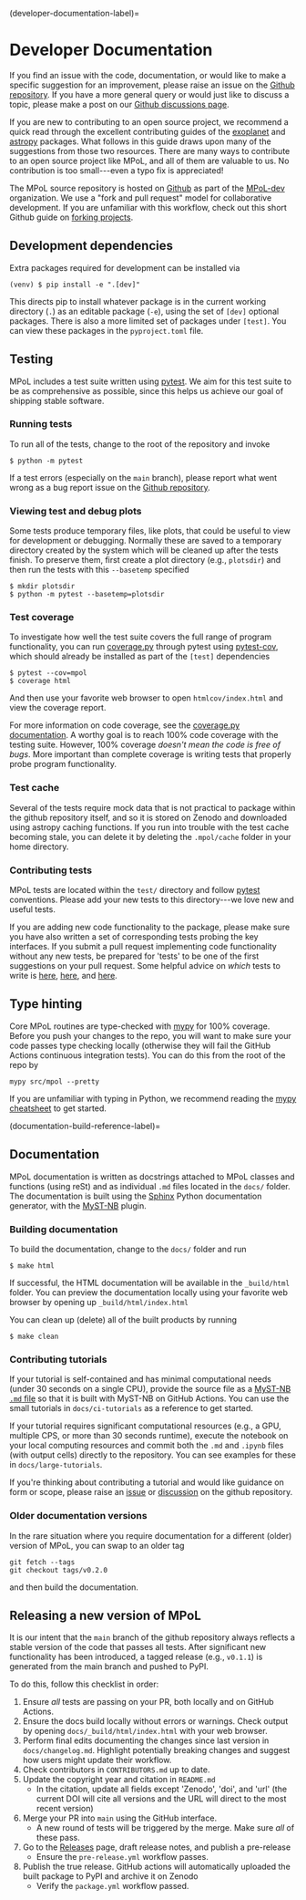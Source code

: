 (developer-documentation-label)=

# Developer Documentation

If you find an issue with the code, documentation, or would like to make a specific suggestion for an improvement, please raise an issue on the [Github repository](https://github.com/MPoL-dev/MPoL/issues). If you have a more general query or would just like to discuss a topic, please make a post on our [Github discussions page](https://github.com/MPoL-dev/MPoL/discussions).

If you are new to contributing to an open source project, we recommend a quick read through the excellent contributing guides of the [exoplanet](https://docs.exoplanet.codes/en/stable/user/dev/) and [astropy](https://docs.astropy.org/en/stable/development/workflow/development_workflow.html) packages. What follows in this guide draws upon many of the suggestions from those two resources. There are many ways to contribute to an open source project like MPoL, and all of them are valuable to us. No contribution is too small---even a typo fix is appreciated!

The MPoL source repository is hosted on [Github](https://github.com/MPoL-dev/MPoL) as part of the [MPoL-dev](https://github.com/MPoL-dev/) organization. We use a "fork and pull request" model for collaborative development. If you are unfamiliar with this workflow, check out this short Github guide on [forking projects](https://guides.github.com/activities/forking/). 

## Development dependencies

Extra packages required for development can be installed via

```
(venv) $ pip install -e ".[dev]"
```

This directs pip to install whatever package is in the current working directory (`.`) as an editable package (`-e`), using the set of `[dev]` optional packages. There is also a more limited set of packages under `[test]`. You can view these packages in the `pyproject.toml` file. 

## Testing

MPoL includes a test suite written using [pytest](https://docs.pytest.org/). We aim for this test suite to be as comprehensive as possible, since this helps us achieve our goal of shipping stable software.

### Running tests

To run all of the tests, change to the root of the repository and invoke

```
$ python -m pytest
```

If a test errors (especially on the `main` branch), please report what went wrong as a bug report issue on the [Github repository](https://github.com/MPoL-dev/MPoL/issues).

### Viewing test and debug plots

Some tests produce temporary files, like plots, that could be useful to view for development or debugging. Normally these are saved to a temporary directory created by the system which will be cleaned up after the tests finish. To preserve them, first create a plot directory (e.g., `plotsdir`) and then run the tests with this `--basetemp` specified

```
$ mkdir plotsdir
$ python -m pytest --basetemp=plotsdir
```

### Test coverage

To investigate how well the test suite covers the full range of program functionality, you can run [coverage.py](https://coverage.readthedocs.io/en/coverage-5.5/) through pytest using [pytest-cov](https://pypi.org/project/pytest-cov/), which should already be installed as part of the `[test]` dependencies

```
$ pytest --cov=mpol
$ coverage html
```

And then use your favorite web browser to open `htmlcov/index.html` and view the coverage report.

For more information on code coverage, see the [coverage.py documentation](https://coverage.readthedocs.io/en/coverage-5.5/). A worthy goal is to reach 100% code coverage with the testing suite. However, 100% coverage *doesn't mean the code is free of bugs*. More important than complete coverage is writing tests that properly probe program functionality.

### Test cache

Several of the tests require mock data that is not practical to package within the github repository itself, and so it is stored on Zenodo and downloaded using astropy caching functions. If you run into trouble with the test cache becoming stale, you can delete it by deleting the `.mpol/cache` folder in your home directory.

### Contributing tests
MPoL tests are located within the `test/` directory and follow [pytest](https://docs.pytest.org/en/6.2.x/contents.html#toc) conventions. Please add your new tests to this directory---we love new and useful tests.

If you are adding new code functionality to the package, please make sure you have also written a set of corresponding tests probing the key interfaces. If you submit a pull request implementing code functionality without any new tests, be prepared for 'tests' to be one of the first suggestions on your pull request. Some helpful advice on *which* tests to write is [here](https://docs.python-guide.org/writing/tests/), [here](https://realpython.com/pytest-python-testing/), and [here](https://www.nerdwallet.com/blog/engineering/5-pytest-best-practices/).


## Type hinting

Core MPoL routines are type-checked with [mypy](https://mypy.readthedocs.io/en/stable/index.html) for 100% coverage. Before you push your changes to the repo, you will want to make sure your code passes type checking locally (otherwise they will fail the GitHub Actions continuous integration tests). You can do this from the root of the repo by 

```
mypy src/mpol --pretty
```

If you are unfamiliar with typing in Python, we recommend reading the [mypy cheatsheet](https://mypy.readthedocs.io/en/stable/cheat_sheet_py3.html) to get started.


(documentation-build-reference-label)=
## Documentation

MPoL documentation is written as docstrings attached to MPoL classes and functions (using reSt) and as individual `.md` files located in the `docs/` folder. The documentation is built using the [Sphinx](https://www.sphinx-doc.org/en/master/) Python documentation generator, with the [MyST-NB](https://myst-nb.readthedocs.io/en/latest/index.html) plugin.


### Building documentation

To build the documentation, change to the `docs/` folder and run

```
$ make html
```

If successful, the HTML documentation will be available in the `_build/html` folder. You can preview the documentation locally using your favorite web browser by opening up `_build/html/index.html`

You can clean up (delete) all of the built products by running

```
$ make clean
```

### Contributing tutorials

If your tutorial is self-contained and has minimal computational needs (under 30 seconds on a single CPU), provide the source file as a [MyST-NB `.md` file](https://myst-nb.readthedocs.io/en/latest/authoring/basics.html#text-based-notebooks) so that it is built with MyST-NB on GitHub Actions. You can use the small tutorials in `docs/ci-tutorials` as a reference to get started.

If your tutorial requires significant computational resources (e.g., a GPU, multiple CPS, or more than 30 seconds runtime), execute the notebook on your local computing resources and commit both the `.md` and `.ipynb` files (with output cells) directly to the repository. You can see examples for these in `docs/large-tutorials`.

If you're thinking about contributing a tutorial and would like guidance on form or scope, please raise an [issue](https://github.com/MPoL-dev/MPoL/issues) or [discussion](https://github.com/MPoL-dev/MPoL/discussions) on the github repository.

### Older documentation versions

In the rare situation where you require documentation for a different (older) version of MPoL, you can swap to an older tag

```
git fetch --tags
git checkout tags/v0.2.0
```

and then build the documentation.

## Releasing a new version of MPoL

It is our intent that the `main` branch of the github repository always reflects a stable version of the code that passes all tests. After significant new functionality has been introduced, a tagged release (e.g., `v0.1.1`) is generated from the main branch and pushed to PyPI.

To do this, follow this checklist in order:

1. Ensure *all* tests are passing on your PR, both locally and on GitHub Actions.
2. Ensure the docs build locally without errors or warnings. Check output by opening `docs/_build/html/index.html` with your web browser.
3. Perform final edits documenting the changes since last version in `docs/changelog.md`. Highlight potentially breaking changes and suggest how users might update their workflow.
4. Check contributors in `CONTRIBUTORS.md` up to date.
5. Update the copyright year and citation in `README.md`
    * In the citation, update all fields except 'Zenodo', 'doi', and 'url' (the current DOI will cite all versions and the URL will direct to the most recent version)
6. Merge your PR into `main` using the GitHub interface.
    * A new round of tests will be triggered by the merge. Make sure *all* of these pass.
7. Go to the [Releases](https://github.com/MPoL-dev/MPoL/releases) page, draft release notes, and publish a pre-release
    * Ensure the `pre-release.yml` workflow passes.
8. Publish the true release. GitHub actions will automatically uploaded the built package to PyPI and archive it on Zenodo
    * Verify the `package.yml` workflow passed.
